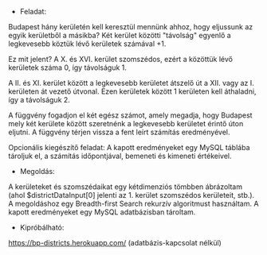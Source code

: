 - Feladat:

Budapest hány kerületén kell keresztül mennünk ahhoz, hogy eljussunk az egyik kerületből a másikba? 
Két kerület közötti "távolság" egyenlő a legkevesebb köztük lévő kerületek számával +1.

Ez mit jelent?
A X. és XVI. kerület szomszédos, ezért a közöttük lévő kerületek száma 0, így távolságuk 1. 

A II. és XI. kerület között a legkevesebb kerületet átszelő út a XII. vagy az I. kerületen át vezető útvonal. Ezen kerületek között 1 kerületen kell áthaladni, így a távolságuk 2.

A függvény fogadjon el két egész számot, amely megadja, hogy Budapest mely két kerülete között szeretnénk a legkevesebb kerületet érintő úton eljutni.
A függvény térjen vissza a fent leírt számítás eredményével.

Opcionális kiegészítő feladat:
A kapott eredményeket egy MySQL táblába tároljuk el, a számítás időpontjával, bemeneti és kimeneti értékeivel.


- Megoldás:

A kerületeket és szomszédaikat egy kétdimenziós tömbben ábrázoltam (ahol $districtDataInput[0] jelenti az 1. kerület szomszédos kerületeit, stb.).
A megoldáshoz egy Breadth-first Search rekurzív algoritmust használtam.
A kapott eredményeket egy MySQL adatbázisban tároltam.

- Kipróbálható:

https://bp-districts.herokuapp.com/ (adatbázis-kapcsolat nélkül)
